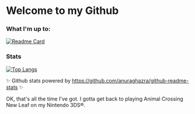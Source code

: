 # Welcome to my Github

### What I'm up to:

[![Readme Card](https://github-readme-stats.vercel.app/api/pin/?username=Greenie-Beenie&repo=Buy-Green-Website)](https://github.com/Greenie-Beenie/Buy-Green-Website)

### Stats

[![Top Langs](https://github-readme-stats.vercel.app/api/top-langs/?username=randsco&layout=compact)](https://github.com/anuraghazra/github-readme-stats)

✨ Github stats powered by https://github.com/anuraghazra/github-readme-stats ✨

OK, that's all the time I've got. I gotta get back to playing Animal Crossing New Leaf on my Nintendo 3DS®️.
